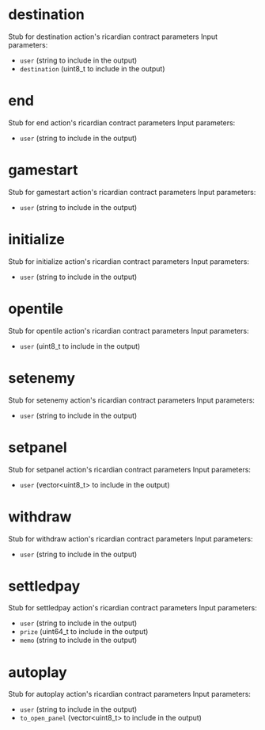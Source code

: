 <h1 class="clause">destination</h1>
Stub for destination action's ricardian contract parameters
Input parameters:

- `user` (string to include in the output)
- `destination` (uint8_t to include in the output)

<h1 class="clause">end</h1>
Stub for end action's ricardian contract parameters
Input parameters:

- `user` (string to include in the output)

<h1 class="clause">gamestart</h1>
Stub for gamestart action's ricardian contract parameters
Input parameters:

- `user` (string to include in the output)

<h1 class="clause">initialize</h1>
Stub for initialize action's ricardian contract parameters
Input parameters:

- `user` (string to include in the output)

<h1 class="clause">opentile</h1>
Stub for opentile action's ricardian contract parameters
Input parameters:

- `user` (uint8_t to include in the output)

<h1 class="clause">setenemy</h1>
Stub for setenemy action's ricardian contract parameters
Input parameters:

- `user` (string to include in the output)

<h1 class="clause">setpanel</h1>
Stub for setpanel action's ricardian contract parameters
Input parameters:

- `user` (vector<uint8_t> to include in the output)

<h1 class="clause">withdraw</h1>
Stub for withdraw action's ricardian contract parameters
Input parameters:

- `user` (string to include in the output)

<h1 class="clause">settledpay</h1>
Stub for settledpay action's ricardian contract parameters
Input parameters:

- `user` (string to include in the output)
- `prize` (uint64_t to include in the output)
- `memo` (string to include in the output)

<h1 class="clause">autoplay</h1>
Stub for autoplay action's ricardian contract parameters
Input parameters:

- `user` (string to include in the output)
- `to_open_panel` (vector<uint8_t> to include in the output)

